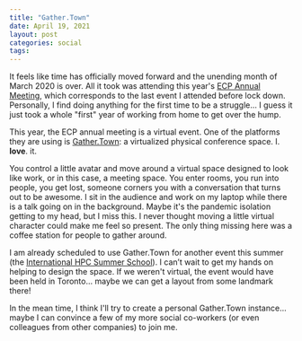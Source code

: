 ```yaml
---
title: "Gather.Town"
date: April 19, 2021
layout: post
categories: social
tags:
---
```


It feels like time has officially moved forward and the unending month of March 2020 is over. All it took was attending this year's [ECP Annual Meeting](https://ecpannualmeeting.com), which corresponds to the last event I attended before lock down. Personally, I find doing anything for the first time to be a struggle... I guess it just took a whole "first" year of working from home to get over the hump.

This year, the ECP annual meeting is a virtual event. One of the platforms they are using is [Gather.Town](https://gather.town): a virtualized physical conference space. I. **love**. it.

You control a little avatar and move around a virtual space designed to look like work, or in this case, a meeting space. You enter rooms, you run into people, you get lost, someone corners you with a conversation that turns out to be awesome. I sit in the audience and work on my laptop while there is a talk going on in the background. Maybe it's the pandemic isolation getting to my head, but I miss this. I never thought moving a little virtual character could make me feel so present. The only thing missing here was a coffee station for people to gather around.

I am already scheduled to use Gather.Town for another event this summer (the [International HPC Summer School](https://ss21.ihpcss.org)). I can’t wait to get my hands on helping to design the space. If we weren't virtual, the event would have been held in Toronto... maybe we can get a layout from some landmark there!

In the mean time, I think I'll try to create a personal Gather.Town instance... maybe I can convince a few of my more social co-workers (or even colleagues from other companies) to join me.

